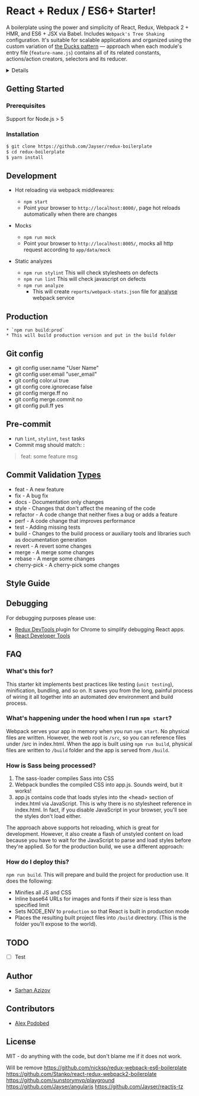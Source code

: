 # React + Redux / ES6+ Starter!

A boilerplate using the power and simplicity of React, Redux, Webpack 2 + HMR, and ES6 + JSX via Babel. Includes `Webpack's Tree Shaking` configuration. It's suitable for scalable applications and organized using the custom variation of [the Ducks pattern](https://github.com/nicksp/ducks-modular-redux) — approach when each module's entry file (`feature-name.js`) contains all of its related constants, actions/action creators, selectors and its reducer.

<Details>
The provided boilerplate is powered by the following technology stack:

- [x] [Yarn](https://yarnpkg.com) — package manager and task runner
- [x] [Webpack 2](https://gist.github.com/sokra/27b24881210b56bbaff7)
- [x] [webpack Dev Middleware](https://github.com/webpack/webpack-dev-middleware) — client-side module builder and module loader
- [x] [Case Sensitive Paths - Webpack Plugin](https://github.com/Urthen/case-sensitive-paths-webpack-plugin) — This Webpack plugin enforces the entire path of all required modules
- [x] [Babel 6](http://babeljs.io/) — transpiler from ES6 / JSX to ES5
- [x] [husky](https://github.com/typicode/husky) - Husky can prevent bad commit, push and more! 
- [x] [validate-commit-msg](https://github.com/kentcdodds/validate-commit-msg) - This provides you a binary that you can use as a githook to validate the commit message.
- [x] [React](https://facebook.github.io/react/) and [JSX](https://facebook.github.io/jsx/) — a virtual DOM JavaScript library for rendering UI.  It's about rendering view as a function of state, making JavaScript-driven UI declarative the way HTML is declarative.
- [x] [Redux](http://redux.js.org/) — an incredibly simple way of modelling your data app state, with great community support
- [x] [React Hot Loader 3](https://github.com/gaearon/react-hot-boilerplate/pull/61) — combines the best of React Hot Loader and React Transform and fixes some [long-standing issues](https://twitter.com/dan_abramov/status/722040946075045888)
- [x] [React Router v3](https://github.com/reactjs/react-router/blob/next/CHANGES.md) — to allow [dynamic routing](https://github.com/reactjs/react-router/blob/master/docs/guides/DynamicRouting.md)
- [x] [React Router Redux](https://github.com/reactjs/react-router-redux) — simple bindings to keep React Router and Redux in sync
- [ ] [Reselect](https://github.com/reactjs/reselect) — provides a way to access Redux state in components and build composable selectors that are automatically memoized
- [ ] [Redux DevTools](https://github.com/gaearon/redux-devtools) — a live-editing environment for your Redux apps (and as a [browser extension](https://github.com/zalmoxisus/redux-devtools-extension))
- [x] [ESLint](http://eslint.org/docs/user-guide/configuring) — reporter for syntax and style issues
- [x] [Flow](https://flowtype.org/docs/getting-started.html) — static type checker for JavaScript aimed at catching common bugs in JavaScript programs. The flow type annotations get ripped out of the source by the webpack build step. You have no obligation to use flow within your code and can even uninstall the dependency (`flow-bin`) without breaking the project.
- [x] [PostCSS](http://postcss.org/) — ecosystem of custom plugins like [Autoprefixer](https://github.com/postcss/autoprefixer) and tools aimed at transforming extended syntaxes and features into modern, browser-friendly CSS
- [x] [CSS Modules](https://github.com/css-modules/css-modules) — guarantee that all the styles for a single component, designed to fix the problem of the global scope in CSS
- [x] [eslint-plugin-react](https://github.com/yannickcr/eslint-plugin-react) & [eslint-plugin-flowtype](https://github.com/gajus/eslint-plugin-flowtype) — additional React/Flow type specific linting rules for ESLint
- [x] [Sass](http://sass-lang.com/) — compiler of CSS styles with variables, mixins, and more
- [ ] [Mocha](https://mochajs.org/) — well-known and flexible test framework that you can use to run your JavaScript tests on the server or in the browser
- [ ] [Enzyme](http://airbnb.io/enzyme/) — makes unit testing React components an absolute pleasure
- [ ] [Chai](http://chaijs.com/) — BDD assertion library that works along with `Mocha`
- [ ] [Sentry](https://sentry.io/) — real-time error tracking for your app
</details>

## Getting Started

### Prerequisites

Support for Node.js > 5

### Installation

```sh
$ git clone https://github.com/Jayser/redux-boilerplate
$ cd redux-boilerplate
$ yarn install
```

## Development

* Hot reloading via webpack middlewares:
    * `npm start`
    * Point your browser to `http://localhost:8000/`, page hot reloads automatically when there are changes

* Mocks
    * `npm run mock`
    * Point your browser to `http://localhost:8005/`, mocks all http request according to `app/data/mock`
    
* Static analyzes
    * `npm run stylint` This will check stylesheets on defects      
    * `npm run lint` This will check javascript on defects
    * `npm run analyze`
        * This will create `reports/webpack-stats.json` file for [analyse](https://webpack.github.io/analyse/) webpack service

## Production
    * `npm run build:prod`
    * This will build production version and put in the build folder

## Git config
* git config user.name "User Name"
* git config user.email "user_email"
* git config color.ui true
* git config core.ignorecase false
* git config merge.ff no
* git config merge.commit no
* git config pull.ff yes

## Pre-commit
* run `lint`, `stylint`, `test` tasks
* Commit msg should match: <type>: <subject>

> feat: some feature msg

## Commit Validation [Types](http://npm.im/commitizen)
* feat - A new feature
* fix - A bug fix
* docs - Documentation only changes
* style - Changes that don't affect the meaning of the code 
* refactor - A code change that neither fixes a bug or adds a feature
* perf - A code change that improves performance
* test - Adding missing tests
* build - Changes to the build process or auxiliary tools and libraries such as documentation generation
* revert - A revert some changes 
* merge - A merge some changes
* rebase - A merge some changes
* cherry-pick -  A cherry-pick some changes

## Style Guide

## Debugging

For debugging purposes please use:
- [Redux DevTools
](https://chrome.google.com/webstore/detail/redux-devtools/lmhkpmbekcpmknklioeibfkpmmfibljd) plugin for Chrome to simplify debugging React apps.
- [React Developer Tools](https://chrome.google.com/webstore/detail/react-developer-tools/fmkadmapgofadopljbjfkapdkoienihi)

## FAQ

### What's this for?

This starter kit implements best practices like testing (`unit testing`), minification, bundling, and so on. It saves you from the long, painful process of wiring it all together into an automated dev environment and build process.

### What's happening under the hood when I run `npm start`?

Webpack serves your app in memory when you run `npm start`. No physical files are written. However, the web root is `/src`, so you can reference files under /src in index.html. When the app is built using `npm run build`, physical files are written to `/build` folder and the app is served from `/build`.

### How is Sass being processed?

 1. The sass-loader compiles Sass into CSS
 2. Webpack bundles the compiled CSS into app.js. Sounds weird, but it works!
 3. app.js contains code that loads styles into the &lt;head&gt; section of index.html via JavaScript. This is why there is no stylesheet reference in index.html. In fact, if you disable JavaScript in your browser, you'll see the styles don't load either.

The approach above supports hot reloading, which is great for development. However, it also create a flash of unstyled content on load because you have to wait for the JavaScript to parse and load styles before they're applied. So for the production build, we use a different approach:

### How do I deploy this?

`npm run build`. This will prepare and build the project for production use. It does the following:

- Minifies all JS and CSS
- Inline base64 URLs for images and fonts if their size is less than specified limit
- Sets NODE_ENV to `production` so that React is built in production mode
- Places the resulting built project files into `/build` directory. (This is the folder you'll expose to the world).

## TODO

- [ ] Test
 
## Author
* [Sarhan Azizov](https://github.com/Jayser/)

## Contributors
* [Alex Podobed](https://github.com/AlexPodobed)

## License
MIT - do anything with the code, but don't blame me if it does not work.


Will be remove
https://github.com/nicksp/redux-webpack-es6-boilerplate
https://github.com/Stanko/react-redux-webpack2-boilerplate
https://github.com/sunstorymvp/playground
https://github.com/Jayser/angularjs
https://github.com/Jayser/reactjs-tz
